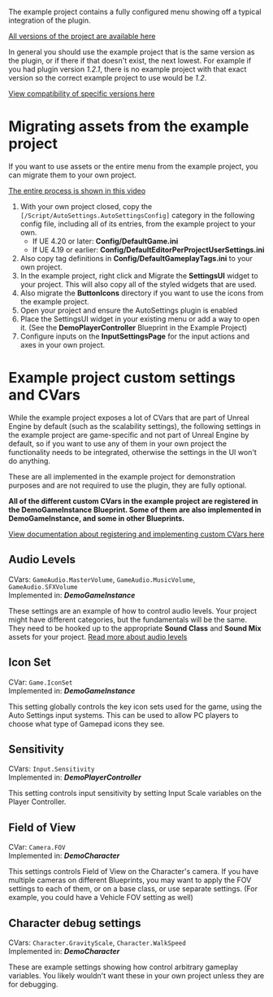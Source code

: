 The example project contains a fully configured menu showing off a typical integration of the plugin.

[All versions of the project are available here](https://goo.gl/qHDb2Y)

In general you should use the example project that is the same version as the plugin, or if there if that doesn't exist, the next lowest.
For example if you had plugin version *1.2.1*, there is no example project with that exact version so the correct example project to use would be *1.2*.

[View compatibility of specific versions here](/versions)

# Migrating assets from the example project

If you want to use assets or the entire menu from the example project, you can migrate them to your own project.

[The entire process is shown in this video](https://www.youtube.com/watch?v=eL02UKsATZ4)

1. With your own project closed, copy the `[/Script/AutoSettings.AutoSettingsConfig]` category in the following config file, including all of its entries, from the example project to your own.
	- If UE 4.20 or later: **Config/DefaultGame.ini**
	- If UE 4.19 or earlier: **Config/DefaultEditorPerProjectUserSettings.ini**
2. Also copy tag definitions in **Config/DefaultGameplayTags.ini** to your own project.
3. In the example project, right click and Migrate the **SettingsUI** widget to your project. This will also copy all of the styled widgets that are used.
4. Also migrate the **ButtonIcons** directory if you want to use the icons from the example project.
5. Open your project and ensure the AutoSettings plugin is enabled
6. Place the SettingsUI widget in your existing menu or add a way to open it. (See the **DemoPlayerController** Blueprint in the Example Project)
7. Configure inputs on the **InputSettingsPage** for the input actions and axes in your own project.

# Example project custom settings and CVars

While the example project exposes a lot of CVars that are part of Unreal Engine by default (such as the scalability settings), the following settings in the example project are game-specific and not part of Unreal Engine by default, so if you want to use any of them in your own project the functionality needs to be integrated, otherwise the settings in the UI won't do anything.

These are all implemented in the example project for demonstration purposes and are not required to use the plugin, they are fully optional.

**All of the different custom CVars in the example project are registered in the DemoGameInstance Blueprint. Some of them are also implemented in DemoGameInstance, and some in other Blueprints.**

[View documentation about registering and implementing custom CVars here](/settings/#console-variables)

## Audio Levels
CVars: `GameAudio.MasterVolume`, `GameAudio.MusicVolume`, `GameAudio.SFXVolume`  
Implemented in: ***DemoGameInstance***

These settings are an example of how to control audio levels. Your project might have different categories, but the fundamentals will be the same. They need to be hooked up to the appropriate **Sound Class** and **Sound Mix** assets for your project. 
[Read more about audio levels](/settings/#audio-levels)

## Icon Set
CVar: `Game.IconSet`  
Implemented in: ***DemoGameInstance***

This setting globally controls the key icon sets used for the game, using the Auto Settings input systems. This can be used to allow PC players to choose what type of Gamepad icons they see.

## Sensitivity
CVars: `Input.Sensitivity`  
Implemented in: ***DemoPlayerController***

This setting controls input sensitivity by setting Input Scale variables on the Player Controller.

## Field of View
CVar: `Camera.FOV`  
Implemented in: ***DemoCharacter***

This settings controls Field of View on the Character's camera. If you have multiple cameras on different Blueprints, you may want to apply the FOV settings to each of them, or on a base class, or use separate settings. (For example, you could have a Vehicle FOV setting as well)

## Character debug settings
CVars: `Character.GravityScale`, `Character.WalkSpeed`  
Implemented in: ***DemoCharacter***

These are example settings showing how control arbitrary gameplay variables. You likely wouldn't want these in your own project unless they are for debugging.


